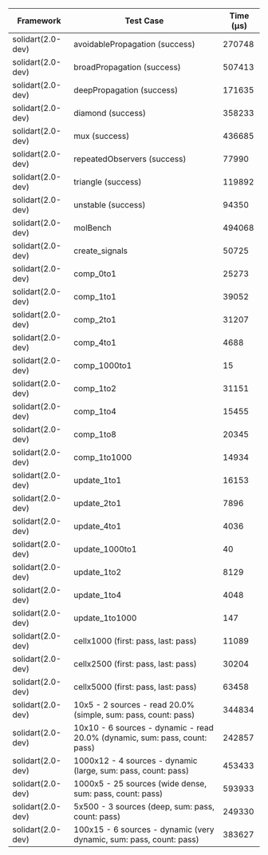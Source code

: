 | Framework | Test Case | Time (μs) |
| --- | --- | --- |
| solidart(2.0-dev) | avoidablePropagation (success) | 270748 |
| solidart(2.0-dev) | broadPropagation (success) | 507413 |
| solidart(2.0-dev) | deepPropagation (success) | 171635 |
| solidart(2.0-dev) | diamond (success) | 358233 |
| solidart(2.0-dev) | mux (success) | 436685 |
| solidart(2.0-dev) | repeatedObservers (success) | 77990 |
| solidart(2.0-dev) | triangle (success) | 119892 |
| solidart(2.0-dev) | unstable (success) | 94350 |
| solidart(2.0-dev) | molBench | 494068 |
| solidart(2.0-dev) | create_signals | 50725 |
| solidart(2.0-dev) | comp_0to1 | 25273 |
| solidart(2.0-dev) | comp_1to1 | 39052 |
| solidart(2.0-dev) | comp_2to1 | 31207 |
| solidart(2.0-dev) | comp_4to1 | 4688 |
| solidart(2.0-dev) | comp_1000to1 | 15 |
| solidart(2.0-dev) | comp_1to2 | 31151 |
| solidart(2.0-dev) | comp_1to4 | 15455 |
| solidart(2.0-dev) | comp_1to8 | 20345 |
| solidart(2.0-dev) | comp_1to1000 | 14934 |
| solidart(2.0-dev) | update_1to1 | 16153 |
| solidart(2.0-dev) | update_2to1 | 7896 |
| solidart(2.0-dev) | update_4to1 | 4036 |
| solidart(2.0-dev) | update_1000to1 | 40 |
| solidart(2.0-dev) | update_1to2 | 8129 |
| solidart(2.0-dev) | update_1to4 | 4048 |
| solidart(2.0-dev) | update_1to1000 | 147 |
| solidart(2.0-dev) | cellx1000 (first: pass, last: pass) | 11089 |
| solidart(2.0-dev) | cellx2500 (first: pass, last: pass) | 30204 |
| solidart(2.0-dev) | cellx5000 (first: pass, last: pass) | 63458 |
| solidart(2.0-dev) | 10x5 - 2 sources - read 20.0% (simple, sum: pass, count: pass) | 344834 |
| solidart(2.0-dev) | 10x10 - 6 sources - dynamic - read 20.0% (dynamic, sum: pass, count: pass) | 242857 |
| solidart(2.0-dev) | 1000x12 - 4 sources - dynamic (large, sum: pass, count: pass) | 453433 |
| solidart(2.0-dev) | 1000x5 - 25 sources (wide dense, sum: pass, count: pass) | 593933 |
| solidart(2.0-dev) | 5x500 - 3 sources (deep, sum: pass, count: pass) | 249330 |
| solidart(2.0-dev) | 100x15 - 6 sources - dynamic (very dynamic, sum: pass, count: pass) | 383627 |
